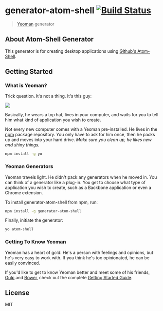 # generator-atom-shell [![Build Status](https://secure.travis-ci.org/mediahack/generator-atom-shell.png?branch=master)](https://travis-ci.org/mediahack/generator-atom-shell)

> [Yeoman](http://yeoman.io) generator


## About Atom-Shell Generator

This generator is for creating desktop applications using [Github's Atom-Shell](https://github.com/atom/atom-shell).

## Getting Started

### What is Yeoman?

Trick question. It's not a thing. It's this guy:

![](http://i.imgur.com/JHaAlBJ.png)

Basically, he wears a top hat, lives in your computer, and waits for you to tell him what kind of application you wish to create.

Not every new computer comes with a Yeoman pre-installed. He lives in the [npm](https://npmjs.org) package repository. You only have to ask for him once, then he packs up and moves into your hard drive. *Make sure you clean up, he likes new and shiny things.*

```bash
npm install -g yo
```

### Yeoman Generators

Yeoman travels light. He didn't pack any generators when he moved in. You can think of a generator like a plug-in. You get to choose what type of application you wish to create, such as a Backbone application or even a Chrome extension.

To install generator-atom-shell from npm, run:

```bash
npm install -g generator-atom-shell
```

Finally, initiate the generator:

```bash
yo atom-shell
```

### Getting To Know Yeoman

Yeoman has a heart of gold. He's a person with feelings and opinions, but he's very easy to work with. If you think he's too opinionated, he can be easily convinced.

If you'd like to get to know Yeoman better and meet some of his friends, [Gulp](http://gulpjs.com) and [Bower](http://bower.io), check out the complete [Getting Started Guide](https://github.com/yeoman/yeoman/wiki/Getting-Started).

## License

MIT
